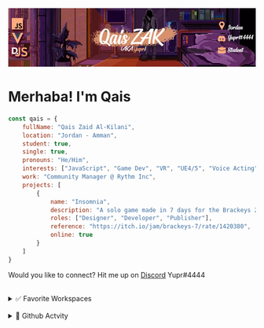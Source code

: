 ## [![QaisZAK Header](./Assets/GithubBanner.png)](https://github.com/QaisZAK)


# Merhaba! I'm **Qais**
```js
const qais = {
    fullName: "Qais Zaid Al-Kilani",
    location: "Jordan - Amman",
    student: true,
    single: true,
    pronouns: "He/Him",
    interests: ["JavaScript", "Game Dev", "VR", "UE4/5", "Voice Acting", "Web Design", "Community Management"],
    work: "Community Manager @ Rythm Inc",
    projects: [
        {
            name: "Insomnia",
            description: "A solo game made in 7 days for the Brackeys 2022.1 Game Jam. Assets are from KennyNL and Sketchfab. The rest from code, to level design, audio, UI, testing and game design as a whole was all done by me.",
            roles: ["Designer", "Developer", "Publisher"],
            reference: "https://itch.io/jam/brackeys-7/rate/1420380",
            online: true
        }
    ]
}
```

Would you like to connect? Hit me up on [Discord](https://www.discord.com) Yupr#4444

<br />

<details>
<summary>✅ Favorite Workspaces</summary>

- Node.JS
- Visual Studio Code
- Discord.JS
- Unreal Engine 4/5
- Vue/NuxtJS
</details>

<br />

<details>
<summary>🐌 Github Actvity</summary>

<!--RECENT_ACTIVITY:start-->
1. 📔 Created new repository [QaisZAK/Thresh](https://github.com/QaisZAK/Thresh)
2. 📔 Created new repository [QaisZAK/Berry](https://github.com/QaisZAK/Berry)
3. 📔 Created new repository [QaisZAK/discord.js-v14-template](https://github.com/QaisZAK/discord.js-v14-template)
4. 📔 Created new repository [QaisZAK/me](https://github.com/QaisZAK/me)
5. 📔 Created new repository [QaisZAK/me](https://github.com/QaisZAK/me)
<!--RECENT_ACTIVITY:end-->

<!--RECENT_ACTIVITY:last_update-->
Last Updated: Sunday, March 26th, 2023, 5:36:59 AM
<!--RECENT_ACTIVITY:last_update_end-->
</details>
